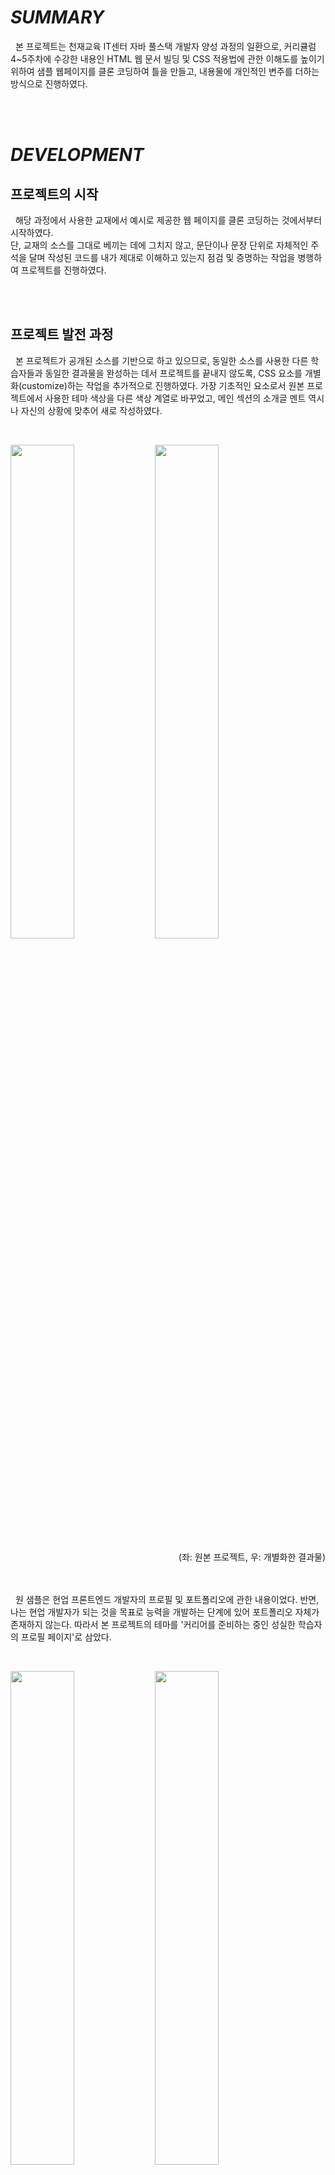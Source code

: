 # *SUMMARY*
<p>
  &nbsp; 본 프로젝트는 천재교육 IT센터 자바 풀스택 개발자 양성 과정의 일환으로, 커리큘럼 4~5주차에 수강한 내용인 HTML 웹 문서 빌딩 및 CSS 적용법에 관한 이해도를 높이기 위하여 샘플 웹페이지를 클론 코딩하여 틀을 만들고, 내용물에 개인적인 변주를 더하는 방식으로 진행하였다.
</p>  
<br><br>


# *DEVELOPMENT*

## 프로젝트의 시작
<p>
  &nbsp; 해당 과정에서 사용한 교재에서 예시로 제공한 웹 페이지를 클론 코딩하는 것에서부터 시작하였다.<br>  
단, 교재의 소스를 그대로 베끼는 데에 그치지 않고, 문단이나 문장 단위로 자체적인 주석을 달며 작성된 코드를 내가 제대로 이해하고 있는지 점검 및 증명하는 작업을 병행하여 프로젝트를 진행하였다.
</p>
<br><br>


## 프로젝트 발전 과정
<p>
&nbsp; 본 프로젝트가 공개된 소스를 기반으로 하고 있으므로, 동일한 소스를 사용한 다른 학습자들과 동일한 결과물을 완성하는 데서 프로젝트를 끝내지 않도록, CSS 요소를 개별화(customize)하는 작업을 추가적으로 진행하였다. 가장 기초적인 요소로서 원본 프로젝트에서 사용한 테마 색상을 다른 색상 계열로 바꾸었고, 메인 섹션의 소개글 멘트 역시 나 자신의 상황에 맞추어 새로 작성하였다.
</p>
<br>
<p>
  <img src="https://github.com/Lzynee/web_project/assets/145524819/41c5795d-fa9f-4504-a1e9-a9ba7377c793" width=45%>
  <img src="https://github.com/Lzynee/web_project/assets/145524819/d8d8c816-ef34-4e1a-90dd-1e3e1c67e057" width=45%>
</p>
<div align=right> (좌: 원본 프로젝트, 우: 개별화한 결과물) </div>
<br><br>


<p>
  &nbsp; 원 샘플은 현업 프론트엔드 개발자의 프로필 및 포트폴리오에 관한 내용이었다. 반면, 나는 현업 개발자가 되는 것을 목표로 능력을 개발하는 단계에 있어 포트폴리오 자체가 존재하지 않는다. 따라서 본 프로젝트의 테마를 '커리어를 준비하는 중인 성실한 학습자의 프로필 페이지'로 삼았다. 

</p>
<br>
<p>
  <img src="https://github.com/Lzynee/web_project/assets/145524819/10b546a2-481d-4ae4-abd5-dbd36ce09b98" width=45%>
  <img src="https://github.com/Lzynee/web_project/assets/145524819/8e6a57fa-d523-4271-8670-78ac6f6c834a" width=45%>
</p>
<div align=right> (좌: 원본 프로젝트, 우: 개별화한 결과물) </div>
<br><br>


<p>
  &nbsp; 이에 맞추어 샘플 프로젝트에서 개발자가 다룰 수 있는 기술을 제시한 파트를 현재 중점적으로 개발하고 있는 기술 역량에 대한 파트로 바꾸었다. html 파일을 열었을 때 보이는 각 섹션의 이름과, html 코드 내의 일부 아이디 명을 변경한 내용에 따라 수정하였다. 또한 메인 섹션의 배경 이미지와 프로필 섹션의 이미지를 선정한 테마와 더 어울리는 것으로 교체하였다.
</p>
<br>
<p>
  <img src="https://github.com/Lzynee/web_project/assets/145524819/80b1b3e3-3614-4a8f-88f8-be14c3b47f44" width=45%>
  <img src="https://github.com/Lzynee/web_project/assets/145524819/df8140ad-cc8f-4fbe-a385-8343a6c3f2d3" width=45%>
</p>
<div align=right> (좌: 원본 프로젝트, 우: 개별화한 결과물) </div>
<br><br>


## 향후 업데이트 계획 및 목표

### ***샘플 프로젝트 수준*** :

- 미디어 쿼리를 사용하여 반응형 코드를 적용하는 단계는 페이지에 구현하지 못했다. 미디어 쿼리에 관해 더 학습하고, 적당한 기준 해상도를 선정하여 다양한 기기 환경에서 만족할 수 있는 UX를 제공하도록 차후 수정해야 할 것이다.
- 자바스크립트 파일과 연결하여 동적으로 화면을 조작할 수 있는 단계에 다다르지 못했다. 자바스크립트 코드에 대한 이해를 높여 실제로 동작하는 페이지를 구현하는 것을 최종 목표로 삼는다.

### ***개별화 작업 수준* :**

- 포트폴리오 파트를 현재 역량, 강점이나 관심 분야에 관한 파트로 대체한다.
- 본 교육과정을 진행하는 동안, 혹은 수료 후 개발한 역량과 포트폴리오를 기반으로 나만의 포트폴리오 파트를 새롭게 추가한다.
- 내가 구현하고 싶은 개인 페이지의 구조와 내용을 스스로 고안하고, 그에 따라 각 섹션 또는 섹션 내부 요소들을 재배치하는 등, 샘플 프로젝트의 틀 자체에서 벗어난 결과물을 완성한다.
<br><br>


# *REFERENCE*

- 사용 교재: 김기수. 『코딩 자율학습 HTML+CSS+자바스크립트』. 길벗. 2022.
- 원본 프로젝트 소스: http://github.com/gilbutITbook/080313
- 이미지 파일 출처: https://unsplash.com/ko
